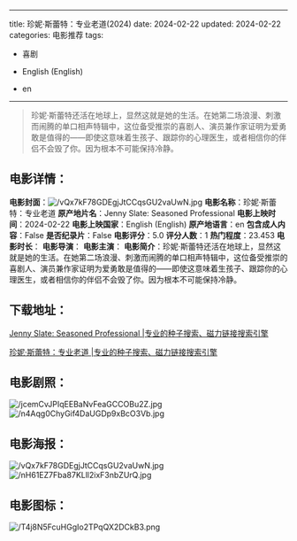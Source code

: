 
---
title: 珍妮·斯蕾特：专业老道(2024)
date: 2024-02-22
updated: 2024-02-22
categories: 电影推荐
tags:
- 喜剧

- English (English)
- en
---


> 珍妮·斯蕾特还活在地球上，显然这就是她的生活。在她第二场浪漫、刺激而闹腾的单口相声特辑中，这位备受推崇的喜剧人、演员兼作家证明为爱勇敢是值得的——即使这意味着生孩子、跟踪你的心理医生，或者相信你的伴侣不会毁了你。因为根本不可能保持冷静。

## **电影详情**：

**电影封面**：<img src="https://image.tmdb.org/t/p/w200/vQx7kF78GDEgjJtCCqsGU2vaUwN.jpg" alt="/vQx7kF78GDEgjJtCCqsGU2vaUwN.jpg" title="/vQx7kF78GDEgjJtCCqsGU2vaUwN.jpg">
**电影名称**：珍妮·斯蕾特：专业老道
**原产地片名**：Jenny Slate: Seasoned Professional
**电影上映时间**：2024-02-22
**电影上映国家**：English (English)
**原产地语言**：en
**包含成人内容**：False
**是否纪录片**：False
**电影评分**：5.0
**评分人数**：1
**热门程度**：23.453
**电影时长**：
**电影导演**：
**电影主演**：
**电影简介**：珍妮·斯蕾特还活在地球上，显然这就是她的生活。在她第二场浪漫、刺激而闹腾的单口相声特辑中，这位备受推崇的喜剧人、演员兼作家证明为爱勇敢是值得的——即使这意味着生孩子、跟踪你的心理医生，或者相信你的伴侣不会毁了你。因为根本不可能保持冷静。

## **下载地址**：
[Jenny Slate: Seasoned Professional |专业的种子搜索、磁力链接搜索引擎](https://movie.amd794.com:2083/?search=Jenny%20Slate%3A%20Seasoned%20Professional&ordering=&mode=match_phrase&page_size=10&page=1)

[珍妮·斯蕾特：专业老道 |专业的种子搜索、磁力链接搜索引擎](https://movie.amd794.com:2083/?search=%E7%8F%8D%E5%A6%AE%C2%B7%E6%96%AF%E8%95%BE%E7%89%B9%EF%BC%9A%E4%B8%93%E4%B8%9A%E8%80%81%E9%81%93&ordering=&mode=match_phrase&page_size=10&page=1)
 

## **电影剧照**：
<img src="https://image.tmdb.org/t/p/original/jcemCvJPIqEEBaNvFeaGCCOBu2Z.jpg" alt="/jcemCvJPIqEEBaNvFeaGCCOBu2Z.jpg" title="/jcemCvJPIqEEBaNvFeaGCCOBu2Z.jpg"><img src="https://image.tmdb.org/t/p/original/n4Aqg0ChyGif4DaUGDp9xBcO3Vb.jpg" alt="/n4Aqg0ChyGif4DaUGDp9xBcO3Vb.jpg" title="/n4Aqg0ChyGif4DaUGDp9xBcO3Vb.jpg">

## **电影海报**：
<img src="https://image.tmdb.org/t/p/original/vQx7kF78GDEgjJtCCqsGU2vaUwN.jpg" alt="/vQx7kF78GDEgjJtCCqsGU2vaUwN.jpg" title="/vQx7kF78GDEgjJtCCqsGU2vaUwN.jpg"><img src="https://image.tmdb.org/t/p/original/nH61EZ7Fba87KLll2ixF3nbZUrQ.jpg" alt="/nH61EZ7Fba87KLll2ixF3nbZUrQ.jpg" title="/nH61EZ7Fba87KLll2ixF3nbZUrQ.jpg">

## **电影图标**：
<img src="https://image.tmdb.org/t/p/original/T4j8N5FcuHGgIo2TPqQX2DCkB3.png" alt="/T4j8N5FcuHGgIo2TPqQX2DCkB3.png" title="/T4j8N5FcuHGgIo2TPqQX2DCkB3.png">
